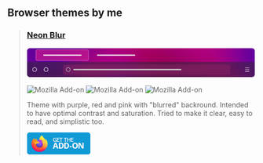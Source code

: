 ## Browser themes by me

> ### [Neon Blur](https://addons.mozilla.org/en-US/firefox/addon/neon-blur?utm_source=github.com/tomp2/browser-themes&utm_medium=github-readme&utm_content=addon-name-title&utm_campaign=listing)
> [![Theme Preview](neon-blur/Firefox/preview.png)](https://addons.mozilla.org/en-US/firefox/addon/neon-blur?utm_source=github.com/tomp2/browser-themes&utm_medium=github-readme&utm_content=preview_png&utm_campaign=listing)
>
> ![Mozilla Add-on](https://img.shields.io/amo/users/neon-blur)
> ![Mozilla Add-on](https://img.shields.io/amo/dw/neon-blur)
> ![Mozilla Add-on](https://img.shields.io/amo/rating/neon-blur)
> 
> Theme with purple, red and pink with "blurred" backround. 
> Intended to have optimal contrast and saturation. 
> Tried to make it clear, easy to read, and simplistic too.
> 
> [![Download on addons.mozilla.org](./.resources/get-the-addon-129x45px.8041c789.png)](https://addons.mozilla.org/en-US/firefox/addon/neon-blur?utm_source=github.com/tomp2/browser-themes&utm_medium=github-readme&utm_content=get-the-addon-button&utm_campaign=listing)


